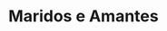 ---
ref: sol-030-0199
title: "Maridos e Amantes"
author_name: ["A. Pedro"]
publisher: ["Livros do Brasil"]
year: "y1985"
origin: ["Portugal"]
formats: ["book, book-cover"]
disciplines: [graphic-design]
tags:
layout: artifact
status: ["scan"]
published: false
int_published: false
image_count:
date_added: 2023-06-16
batch:
---